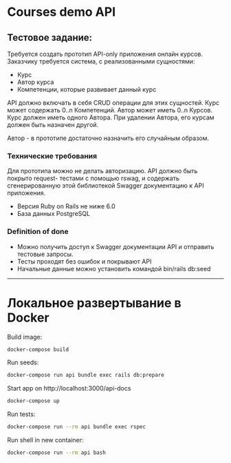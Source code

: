# Courses demo API

## Тестовое задание:
Требуется создать прототип API-only приложения онлайн курсов. Заказчику требуется система, с реализованными сущностями:
- Курс
- Автор курса
- Компетенции, которые развивает данный курс

 API должно включать в себя CRUD операции для этих сущностей. Курс может содержать 0..n Компетенций. Автор может иметь 0..n Курсов. Курс должен иметь одного Автора. При удалении Автора, его курсам должен быть назначен другой.


Автор - в прототипе достаточно назначить его случайным образом.

### Технические требования
Для прототипа можно не делать авторизацию. API должно быть покрыто request- тестами с помощью rswag, и содержать сгенерированную этой библиотекой Swagger документацию к API приложения.

- Версия Ruby on Rails не ниже 6.0
- База данных PostgreSQL

### Definition of done
- Можно получить доступ к Swagger документации API и отправить тестовые запросы.
- Тесты проходят без ошибок и покрывают API
- Начальные данные можно установить командой bin/rails db:seed

---

# Локальное развертывание в Docker

Build image:

```bash
docker-compose build
```

Run seeds:

```bash
docker-compose run api bundle exec rails db:prepare
```

Start app on http://localhost:3000/api-docs

```bash
docker-compose up
```

Run tests:

```bash
docker-compose run --rm api bundle exec rspec
```

Run shell in new container:

```bash
docker-compose run --rm api bash
```

